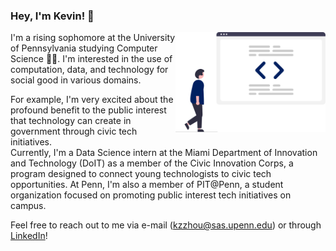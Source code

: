 ### Hey, I'm Kevin! 👋
<img align = "right" src = "code.png" width = "240">

I'm a rising sophomore at the University of Pennsylvania studying Computer 
Science 👨‍💻. I'm interested in the use of computation, data, and technology for 
social good in various domains.

For example, I'm very excited about the profound benefit to the public interest 
that technology can create in government through civic tech initiatives.  
Currently, I'm a Data Science intern at the Miami Department of Innovation and Technology (DoIT) as a member of the Civic Innovation Corps, a program designed 
to connect young technologists to civic tech opportunities.  At Penn, I'm also 
a member of PIT@Penn, a student organization focused on promoting public 
interest tech initiatives on campus.

Feel free to reach out to me via e-mail (kzzhou@sas.upenn.edu) or through [LinkedIn](https://www.linkedin.com/in/kzzhou)!